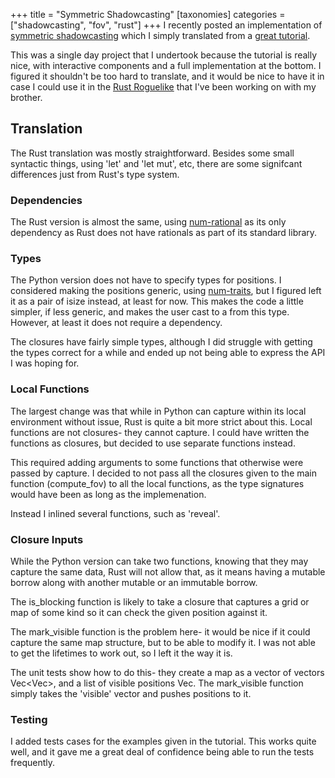+++
title = "Symmetric Shadowcasting"
[taxonomies]
categories = ["shadowcasting", "fov", "rust"]
+++
I recently posted an implementation of 
[symmetric shadowcasting](https://crates.io/crates/symmetric-shadowcasting)
which I simply translated from a [great tutorial](https://www.albertford.com/shadowcasting/).


This was a single day project that I undertook because the tutorial is really nice,
with interactive components and a full implementation at the bottom. I figured
it shouldn't be too hard to translate, and it would be nice to have it
in case I could use it in the [Rust Roguelike](https://github.com/nsmryan/RustRoguelike)
that I've been working on with my brother.


## Translation
The Rust translation was mostly straightforward. Besides some small syntactic
things, using 'let' and 'let mut', etc, there are some signifcant differences
just from Rust's type system.


### Dependencies
The Rust version is almost the same, using [num-rational](https://crates.io/crates/num-rational)
as its only dependency  as Rust does not have rationals as part of its standard library.

### Types
The Python version does not have to specify types for positions.
I considered making the positions generic, using
[num-traits](https://docs.rs/num-traits/0.2.12/num_traits/),
but I figured left it as a pair of isize instead, at least for now.
This makes the code a little simpler, if less generic, and makes
the user cast to a from this type. However, at least it
does not require a dependency.


The closures have fairly simple types, although I did struggle
with getting the types correct for a while and ended up not
being able to express the API I was hoping for.


### Local Functions
The largest change was that
while in Python can capture within its local environment without
issue, Rust is quite a bit more strict about this. Local functions are
not closures- they cannot capture. I could have written the functions as
closures, but decided to use separate functions instead.


This required adding arguments to some functions that otherwise
were passed by capture. I decided to not pass all the closures given 
to the main function (compute\_fov) to all the local functions,
as the type signatures would have been as long as the implemenation.


Instead I inlined several functions, such as 'reveal'.

### Closure Inputs
While the Python version can take two functions, knowing that
they may capture the same data, Rust will not allow that,
as it means having a mutable borrow along with another mutable
or an immutable borrow.

The is\_blocking function is likely to take a closure that captures
a grid or map of some kind so it can check the given position against
it.


The mark\_visible function is the problem here- it would be
nice if it could capture the same map structure, but to be
able to modify it. I was not able to get the lifetimes to
work out, so I left it the way it is.


The unit tests show how to do this- they create a map as a
vector of vectors Vec<Vec<isize>>, and a list of visible
positions Vec<Pos>. The mark\_visible function simply takes
the 'visible' vector and pushes positions to it.


### Testing
I added tests cases for the examples given in the tutorial. This
works quite well, and it gave me a great deal of confidence being
able to run the tests frequently.

